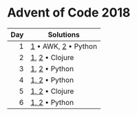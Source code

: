 # Advent of Code 2018

| Day | Solutions                               |
| ---:| --------------------------------------- |
|   1 | [1](1.1.sh) • AWK, [2](1.2.py) • Python |
|   2 | [1](2.1.clj), [2](2.1.clj) • Clojure    |
|   3 | [1](3.1.py), [2](3.2.py) • Python       |
|   4 | [1, 2](4.py) • Python                   |
|   5 | [1, 2](5.clj) • Clojure                 |
|   6 | [1, 2](6.py) • Python                   |
